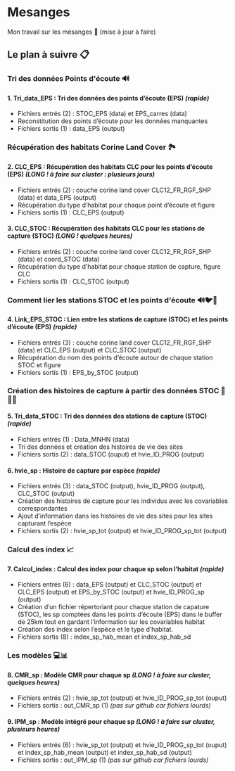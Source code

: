 # Mesanges
Mon travail sur les mésanges :baby_chick: (mise à jour à faire)

## Le plan à suivre :clipboard:

### Tri des données Points d'écoute :loud_sound:

#### 1.	Tri_data_EPS : Tri des données des points d’écoute (EPS) _(rapide)_
*	Fichiers entrés (2) : STOC_EPS (data) et EPS_carres (data)
*	Reconstitution des points d’écoute pour les données manquantes
*	Fichiers sortis (1) : data_EPS (output)

### Récupération des habitats Corine Land Cover :national_park:

#### 2.	CLC_EPS : Récupération des habitats CLC pour les points d’écoute (EPS) _(LONG ! à faire sur cluster : plusieurs jours)_
* Fichiers entrés (2) : couche corine land cover CLC12_FR_RGF_SHP (data) et data_EPS (output)
* Récupération du type d’habitat pour chaque point d’écoute et figure
* Fichiers sortis (1) : CLC_EPS (output) 

#### 3.	CLC_STOC : Récupération des habitats CLC pour les stations de capture (STOC) _(LONG ! quelques heures)_
* Fichiers entrés (2) : couche corine land cover CLC12_FR_RGF_SHP (data) et coord_STOC (data)
* Récupération du type d’habitat pour chaque station de capture, figure CLC 
* Fichiers sortis (1) : CLC_STOC (output) 

### Comment lier les stations STOC et les points d'écoute :loud_sound::bird::deciduous_tree:

#### 4.	Link_EPS_STOC : Lien entre les stations de capture (STOC) et les points d’écoute (EPS) _(rapide)_
*	Fichiers entrés (3) : couche corine land cover CLC12_FR_RGF_SHP (data) et CLC_EPS (output) et CLC_STOC (output)
*	Récupération du nom des points d’écoute autour de chaque station STOC et figure
* Fichiers sortis (1) : EPS_by_STOC (output)

### Création des histoires de capture à partir des données STOC :hatching_chick::baby_chick::hatched_chick:

#### 5. Tri_data_STOC : Tri des données des stations de capture (STOC) _(rapide)_
* Fichiers entrés (1) : Data_MNHN (data)
* Tri des données et création des histoires de vie des sites
* Fichiers sortis (2) : data_STOC (ouput) et hvie_ID_PROG (output)

#### 6.	hvie_sp : Histoire de capture par espèce _(rapide)_
* Fichiers entrés (3) : data_STOC (output), hvie_ID_PROG (output), CLC_STOC (output) 
* Création des histoires de capture pour les individus avec les covariables correspondantes
* Ajout d’information dans les histoires de vie des sites pour les sites capturant l’espèce
*	Fichiers sortis (2) : hvie_sp_tot (output) et hvie_ID_PROG_sp_tot (output)

### Calcul des index :chart_with_upwards_trend:

#### 7. Calcul_index : Calcul des index pour chaque sp selon l’habitat _(rapide)_
* Fichiers entrés (6) : data_EPS (output) et CLC_STOC (output) et CLC_EPS (output) et EPS_by_STOC (output) et hvie_ID_PROG_sp (output)
* Création d’un fichier répertoriant pour chaque station de capature (STOC), les sp comptées dans les points d’écoute (EPS) dans le buffer de 25km tout en gardant     l’information sur les covariables habitat
*	Création des index selon l’espèce et le type d’habitat.
* Fichiers sortis (8) : index_sp_hab_mean et index_sp_hab_sd

### Les modèles :computer::bar_chart:

#### 8. CMR_sp : Modèle CMR pour chaque sp _(LONG ! à faire sur cluster, quelques heures)_
*	Fichiers entrés (2) : hvie_sp_tot (output) et hvie_ID_PROG_sp_tot (ouput) 
* Fichiers sortis : out_CMR_sp (1) _(pas sur github car fichiers lourds)_

#### 9.	IPM_sp : Modèle intégré pour chaque sp _(LONG ! à faire sur cluster, plusieurs heures)_
*	Fichiers entrés (6) : hvie_sp_tot (output) et hvie_ID_PROG_sp_tot (ouput) et index_sp_hab_mean (output) et index_sp_hab_sd (output)
* Fichiers sortis : out_IPM_sp (1) _(pas sur github car fichiers lourds)_

